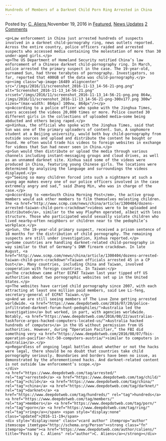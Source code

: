 ```yaml
---
Hundreds of Members of a Darknet Child Porn Ring Arrested in China
---
```

<article class="post-listing post-16488 post type-post status-publish format-standard has-post-thumbnail hentry  tag-child tag-china tag-darknet tag-hundreds tag-members tag-porn tag-ring">
    <div class="post-inner">
        <span>Posted by: <a href="https://www.deepdotweb.com/author/caliens/" title="">C. Aliens </a></span>
    <span>November 19, 2016</span>
    <span>in <a href="https://www.deepdotweb.com/category/deepdot-news/" rel="category tag">Featured</a>, <a href="https://www.deepdotweb.com/category/news-updates/" rel="category tag">News Updates</a></span>
    <span><a href="https://www.deepdotweb.com/2016/11/19/hundreds-members-darknet-child-porn-ring-arrested-china/#comments">2 Comments</a></span>
    </p>
    <div class="clear"></div>
    
    <p>Law enforcement in China just arrested hundreds of suspects involved in a darknet child-pornograhy ring, news outlets reported. Across the entire country, police officers raided and arrested suspects who accessed media containing the molestation of more than 30 under-aged girls.</p>
    <p>The US Department of Homeland Security notified China’s law enforcement of a Chinese darknet child-pornography ring. In March, police arrested the primary suspect in the case. The 19-year-old, surnamed Sun, had three terabytes of pornography. Investigators, so far, reported that 400GB of the data was child-pornography.</p>
    <p><img class="wp-image-16489 aligncenter" src="/imgs/2016/11/screenshot_2016-11-13_14-56-21-png.png" alt="Screenshot_2016-11-13_14-56-21.png" srcset="/imgs/2016/11/screenshot_2016-11-13_14-56-21-png.png 864w, /imgs/2016/11/screenshot_2016-11-13_14-56-21-png-300x177.png 300w" sizes="(max-width: 864px) 100vw, 864px"/></p>
    <p>According to a police officer who spoke with the Jinghua Times, users accessed the videos 20,000 times or more. Police counted 30 different girls in the collections of uploaded media—some being abducted and others being raped.</p>
    <p>Xinhua, the official who spoke with the Jinghua Times, said that Sun was one of the primary uploaders of content. Sun, A sophomore student at a Beijing university, would both buy child-pornography from outside sources and upload and distribute the content he bought or found. He often would trade his videos to foreign websites in exchange for videos that Sun had never seen in China.</p>
    <p>Sun would then distribute or upload the media through various channels including instant-messaging groups and cloud drives, as well as an unnamed darknet site. Xinhua said some of the videos were produced in China, featuring young Chinese girls. The locations were determined by analyzing the language and surroundings the videos displayed.</p>
    <p>“Seeing so many children forced into such a nightmare at such a young age makes every one of our police officers involved in the case extremely angry and sad,” said Zhang Min, who was in charge of the case.</p>
    <p>According to <em>South China Morning Post</em>, the active group members would ask other members to film themselves molesting children. The <a href="http://www.scmp.com/news/china/article/1300404/dozens-arrested-taiwan-child-porn-crackdown">videos were to be uploaded and distributed</a>, similar to the way PlayPen operated, albeit with less structure. Those who participated would sexually violate children who lived nearby—often neighbors or children near to the pedophile’s workplace.</p>
    <p>Sun, the 19-year-old primary suspect, received a prison sentence of 18 months for the distribution of child pornography. The remaining suspects are still under investigation, Xinhua reported.</p>
    <p>Some countries are handling darknet-related child-pornography in way similar to that of Germany’s DNM firearm crackdown. In late August, <a href="http://www.scmp.com/news/china/article/1300404/dozens-arrested-taiwan-child-porn-crackdown">Taiwan officials arrested 45 in a CP bust</a>. Many countries, including China and Taiwan, involved cooperation with foreign countries. In Taiwan:</p>
    <p>The crackdown came after ECPAT Taiwan last year tipped off US authorities about two pornographic websites set up in the United States.</p>
    <p>The websites have carried child pornography since 2007, with each attracting at least one million paid members, said Lee Li-feng, secretary-general of ECPAT Taiwan.</p>
    <p>And we are still seeing members of The Love Zone getting arrested worldwide. <a href="https://www.deepdotweb.com/2016/07/20/police-infiltrated-darknet-forum-hunt-pedophiles/">Australia led the investigation</a> but worked, in part, with agencies worldwide. Notably, <a href="https://www.deepdotweb.com/2016/08/22/australias-taskforce-argos-hacked-computers-located-us/">Australia hacked hundreds of computers</a> in the US without permission from US authorities. However, during “Operation Pacifier,” the FBI did something very <a href="https://www.deepdotweb.com/2016/08/07/fbis-operation-pacifier-hit-50-computers-austria/">similar to computers in Australia</a>.</p>
    <p>Regardless of ongoing legal battles about whether or not the hacks were legal, there should be no doubt that countries take child pornography seriously. Boundaries and borders have been no issue, as demonstrated by the aforementioned hacks. And darknet-related content is not outside law enforcement’s scope.</p>
    </div>
    <a href="https://www.deepdotweb.com/tag/arrested/" rel="tag">arrested</a> <a href="https://www.deepdotweb.com/tag/child/" rel="tag">child</a> <a href="https://www.deepdotweb.com/tag/china/" rel="tag">china</a> <a href="https://www.deepdotweb.com/tag/darknet/" rel="tag">darknet</a> <a href="https://www.deepdotweb.com/tag/hundreds/" rel="tag">hundreds</a> <a href="https://www.deepdotweb.com/tag/members/" rel="tag">members</a> <a href="https://www.deepdotweb.com/tag/porn/" rel="tag">porn</a> <a href="https://www.deepdotweb.com/tag/ring/" rel="tag">ring</a></span> <span style="display:none" class="updated">2016-11-19</span>
    <div style="display:none" class="vcard author" itemprop="author" itemscope itemtype="http://schema.org/Person"><strong class="fn" itemprop="name"><a href="https://www.deepdotweb.com/author/caliens/" title="Posts by C. Aliens" rel="author">C. Aliens</a></strong></div>
    
